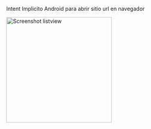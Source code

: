 Intent Implicito Android para abrir sitio url en navegador<br>

<img src="https://raw.githubusercontent.com/agustin-bergomi/Intent_Implicito_Android/master/intent_implicito.gif" style="max-width:100%;" width="280" alt="Screenshot listview">
